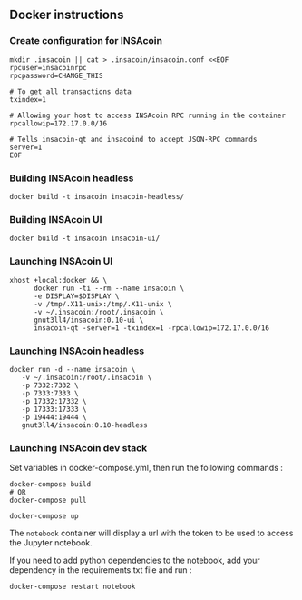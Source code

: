 ## Docker instructions

### Create configuration for INSAcoin

```shell
mkdir .insacoin || cat > .insacoin/insacoin.conf <<EOF
rpcuser=insacoinrpc
rpcpassword=CHANGE_THIS

# To get all transactions data
txindex=1

# Allowing your host to access INSAcoin RPC running in the container
rpcallowip=172.17.0.0/16

# Tells insacoin-qt and insacoind to accept JSON-RPC commands
server=1
EOF
```

### Building INSAcoin headless

```shell
docker build -t insacoin insacoin-headless/
```

### Building INSAcoin UI
```shell
docker build -t insacoin insacoin-ui/
```
### Launching INSAcoin UI
```shell
xhost +local:docker && \
      docker run -ti --rm --name insacoin \
      -e DISPLAY=$DISPLAY \
      -v /tmp/.X11-unix:/tmp/.X11-unix \
      -v ~/.insacoin:/root/.insacoin \
      gnut3ll4/insacoin:0.10-ui \
      insacoin-qt -server=1 -txindex=1 -rpcallowip=172.17.0.0/16
```

### Launching INSAcoin headless
```shell
docker run -d --name insacoin \
   -v ~/.insacoin:/root/.insacoin \
   -p 7332:7332 \
   -p 7333:7333 \
   -p 17332:17332 \
   -p 17333:17333 \
   -p 19444:19444 \
   gnut3ll4/insacoin:0.10-headless
```

### Launching INSAcoin dev stack

Set variables in docker-compose.yml, then run the following commands :

```shell
docker-compose build
# OR
docker-compose pull

docker-compose up
```

The `notebook` container will display a url with the token to be used to access the Jupyter notebook.

If you need to add python dependencies to the notebook, add your dependency in the requirements.txt file and run :

```shell
docker-compose restart notebook
```



